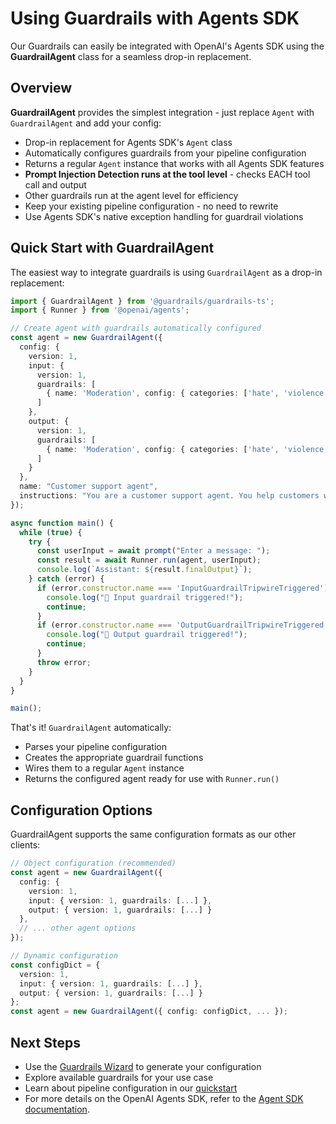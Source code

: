 # Using Guardrails with Agents SDK

Our Guardrails can easily be integrated with OpenAI's Agents SDK using the **GuardrailAgent** class for a seamless drop-in replacement.

## Overview

**GuardrailAgent** provides the simplest integration - just replace `Agent` with `GuardrailAgent` and add your config:

- Drop-in replacement for Agents SDK's `Agent` class
- Automatically configures guardrails from your pipeline configuration 
- Returns a regular `Agent` instance that works with all Agents SDK features
- **Prompt Injection Detection runs at the tool level** - checks EACH tool call and output
- Other guardrails run at the agent level for efficiency
- Keep your existing pipeline configuration - no need to rewrite
- Use Agents SDK's native exception handling for guardrail violations

## Quick Start with GuardrailAgent

The easiest way to integrate guardrails is using `GuardrailAgent` as a drop-in replacement:

```typescript
import { GuardrailAgent } from '@guardrails/guardrails-ts';
import { Runner } from '@openai/agents';

// Create agent with guardrails automatically configured
const agent = new GuardrailAgent({
  config: {
    version: 1,
    input: {
      version: 1,
      guardrails: [
        { name: 'Moderation', config: { categories: ['hate', 'violence'] } }
      ]
    },
    output: {
      version: 1,
      guardrails: [
        { name: 'Moderation', config: { categories: ['hate', 'violence'] } }
      ]
    }
  },
  name: "Customer support agent",
  instructions: "You are a customer support agent. You help customers with their questions."
});

async function main() {
  while (true) {
    try {
      const userInput = await prompt("Enter a message: ");
      const result = await Runner.run(agent, userInput);
      console.log(`Assistant: ${result.finalOutput}`);
    } catch (error) {
      if (error.constructor.name === 'InputGuardrailTripwireTriggered') {
        console.log("🛑 Input guardrail triggered!");
        continue;
      }
      if (error.constructor.name === 'OutputGuardrailTripwireTriggered') {
        console.log("🛑 Output guardrail triggered!");
        continue;
      }
      throw error;
    }
  }
}

main();
```

That's it! `GuardrailAgent` automatically:

- Parses your pipeline configuration
- Creates the appropriate guardrail functions 
- Wires them to a regular `Agent` instance
- Returns the configured agent ready for use with `Runner.run()`

## Configuration Options

GuardrailAgent supports the same configuration formats as our other clients:

```typescript
// Object configuration (recommended)
const agent = new GuardrailAgent({
  config: {
    version: 1,
    input: { version: 1, guardrails: [...] },
    output: { version: 1, guardrails: [...] }
  },
  // ... other agent options
});

// Dynamic configuration
const configDict = {
  version: 1,
  input: { version: 1, guardrails: [...] },
  output: { version: 1, guardrails: [...] }
};
const agent = new GuardrailAgent({ config: configDict, ... });
```

## Next Steps

- Use the [Guardrails Wizard](https://guardrails-vercel-git-main-openai.vercel.app/guardrails) to generate your configuration
- Explore available guardrails for your use case  
- Learn about pipeline configuration in our [quickstart](./typescript-quickstart.md)
- For more details on the OpenAI Agents SDK, refer to the [Agent SDK documentation](https://openai.github.io/openai-agents-js/).
